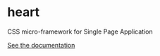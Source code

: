 heart
=====

CSS micro-framework for Single Page Application

[See the documentation](http://freddy03h.github.io/heart/)
